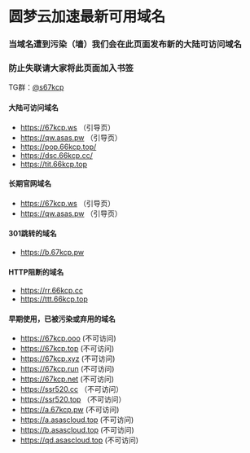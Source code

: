 # 圆梦云加速最新可用域名

### 当域名遭到污染（墙）我们会在此页面发布新的大陆可访问域名
### 防止失联请大家将此页面加入书签

TG群：[@s67kcp](https://t.me/s67kcp)

#### 大陆可访问域名
- https://67kcp.ws   （引导页）
- https://qw.asas.pw  （引导页）
- https://pop.66kcp.top/
- https://dsc.66kcp.cc/
- https://tit.66kcp.top

#### 长期官网域名
- https://67kcp.ws   （引导页）
- https://qw.asas.pw  （引导页）

#### 301跳转的域名
- https://b.67kcp.pw


#### HTTP阻断的域名
- https://rr.66kcp.cc
- https://ttt.66kcp.top

#### 早期使用，已被污染或弃用的域名
- https://67kcp.ooo (不可访问)
- https://67kcp.top (不可访问)
- https://67kcp.xyz (不可访问)
- https://67kcp.run (不可访问)
- https://67kcp.net (不可访问)
- https://ssr520.cc （不可访问）
- https://ssr520.top （不可访问）
- https://a.67kcp.pw (不可访问)
- https://a.asascloud.top (不可访问)
- https://b.asascloud.top (不可访问)
- https://qd.asascloud.top (不可访问)
